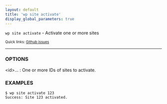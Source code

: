 ```yaml
---
layout: default
title: 'wp site activate'
display_global_parameters: true
---
```


`wp site activate` - Activate one or more sites

<small>Quick links: <a href="https://github.com/wp-cli/wp-cli/issues?q=is%3Aopen+label%3Acommand%3Asite-activate+sort%3Aupdated-desc">Github issues</a></small>

<hr />

### OPTIONS

&lt;id&gt;...
: One or more IDs of sites to activate.

### EXAMPLES

    $ wp site activate 123
    Success: Site 123 activated.




